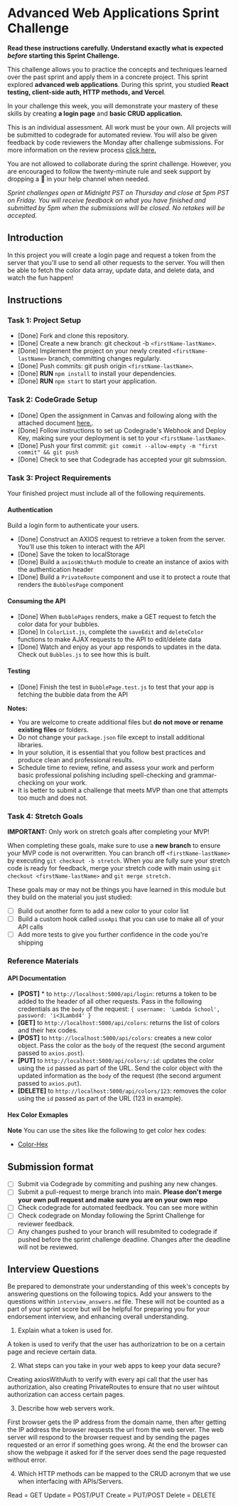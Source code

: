 # Advanced Web Applications Sprint Challenge

**Read these instructions carefully. Understand exactly what is expected _before_ starting this Sprint Challenge.**

This challenge allows you to practice the concepts and techniques learned over the past sprint and apply them in a concrete project. This sprint explored **advanced web applications**. During this sprint, you studied **React testing, client-side auth, HTTP methods, and Vercel**.

In your challenge this week, you will demonstrate your mastery of these skills by creating **a login page** and **basic CRUD application.**

This is an individual assessment. All work must be your own. All projects will be submitted to codegrade for automated review. You will also be given feedback by code reviewers the Monday after challenge submissions. For more information on the review process [click here.](https://www.notion.so/lambdaschool/How-to-View-Feedback-in-CodeGrade-c5147cee220c4044a25de28bcb6bb54a)

You are not allowed to collaborate during the sprint challenge. However, you are encouraged to follow the twenty-minute rule and seek support by dropping a :wave: in your help channel when needed.

_Sprint challenges open at Midnight PST on Thursday and close at 5pm PST on Friday. You will receive feedback on what you have finished and submitted by 5pm when the submissions will be closed. No retakes will be accepted._

## Introduction

In this project you will create a login page and request a token from the server that you'll use to send all other requests to the server. You will then be able to fetch the color data array, update data, and delete data, and watch the fun happen!

## Instructions

### Task 1: Project Setup

* [Done] Fork and clone this repository.
* [Done] Create a new branch: git checkout -b `<firstName-lastName>`.
* [Done] Implement the project on your newly created `<firstName-lastName>` branch, committing changes regularly.
* [Done] Push commits: git push origin `<firstName-lastName>`.
* [Done] **RUN** `npm install` to install your dependencies.
* [Done] **RUN** `npm start` to start your application.

### Task 2: CodeGrade Setup

* [Done] Open the assignment in Canvas and following along with the attached document [here.](https://www.notion.so/lambdaschool/Submitting-an-assignment-via-Code-Grade-A-Step-by-Step-Walkthrough-07bd65f5f8364e709ecb5064735ce374).
* [Done] Follow instructions to set up Codegrade's Webhook and Deploy Key, making sure your deployment is set to your `<firstName-lastName>`.
* [Done] Push your first commit: `git commit --allow-empty -m "first commit" && git push`
* [Done] Check to see that Codegrade has accepted your git submssion.

### Task 3: Project Requirements

Your finished project must include all of the following requirements.

#### Authentication

Build a login form to authenticate your users.

* [Done] Construct an AXIOS request to retrieve a token from the server. You'll use this token to interact with the API
* [Done] Save the token to localStorage
* [Done] Build a `axiosWithAuth` module to create an instance of axios with the authentication header
* [Done] Build a `PrivateRoute` component and use it to protect a route that renders the `BubblesPage` component

#### Consuming the API

* [Done] When `BubblePages` renders, make a GET request to fetch the color data for your bubbles.
* [Done] In `ColorList.js`, complete the `saveEdit` and `deleteColor` functions to make AJAX requests to the API to edit/delete data
* [Done] Watch and enjoy as your app responds to updates in the data. Check out `Bubbles.js` to see how this is built.

#### Testing

* [Done] Finish the test in `BubblePage.test.js` to test that your app is fetching the bubble data from the API

**Notes:**
* You are welcome to create additional files but **do not move or rename existing files** or folders.
* Do not change your `package.json` file except to install additional libraries.
* In your solution, it is essential that you follow best practices and produce clean and professional results.
* Schedule time to review, refine, and assess your work and perform basic professional polishing including spell-checking and grammar-checking on your work.
* It is better to submit a challenge that meets MVP than one that attempts too much and does not.

### Task 4: Stretch Goals

**IMPORTANT:** Only work on stretch goals after completing your MVP!

When completing these goals, make sure to use a **new branch** to ensure your MVP code is not overwritten. You can branch off `<firstName-lastName>` by executing `git checkout -b stretch`. When you are fully sure your stretch code is ready for feedback, merge your stretch code with main using `git checkout <firstName-lastName>` and `git merge stretch.`

These goals may or may not be things you have learned in this module but they build on the material you just studied:

* [ ] Build out another form to add a new color to your color list
* [ ] Build a custom hook called `useApi` that you can use to make all of your API calls
* [ ] Add more tests to give you further confidence in the code you're shipping

### Reference Materials

#### API Documentation
* **[POST]** * to `http://localhost:5000/api/login`: returns a token to be added to the header of all other requests. Pass in the following credentials as the `body` of the request: `{ username: 'Lambda School', password: 'i<3Lambd4' }`
* **[GET]** to `http://localhost:5000/api/colors`: returns the list of colors and their hex codes.
* **[POST]** to `http://localhost:5000/api/colors`: creates a new color object. Pass the color as the `body` of the request (the second argument passed to `axios.post`).
* **[PUT]** to `http://localhost:5000/api/colors/:id`: updates the color using the `id` passed as part of the URL. Send the color object with the updated information as the `body` of the request (the second argument passed to `axios.put`).
* **[DELETE]** to `http://localhost:5000/api/colors/123`: removes the color using the `id` passed as part of the URL (123 in example).

#### Hex Color Exmaples

**Note** You can use the sites like the following to get color hex codes:

* [Color-Hex](https://www.color-hex.com/)

## Submission format

* [ ] Submit via Codegrade by commiting and pushing any new changes.
* [ ] Submit a pull-request to merge <firstName-lastName> branch into main. **Please don't merge your own pull request and make sure you are on your own repo**
* [ ] Check codegrade for automated feedback. You can see more within 
* [ ] Check codegrade on Monday following the Sprint Challenge for reviewer feedback.
* [ ] Any changes pushed to your <firstName-lastName> branch will resubmited to codegrade if pushed before the sprint challenge deadline. Changes after the deadline will not be reviewed.

## Interview Questions

Be prepared to demonstrate your understanding of this week's concepts by answering questions on the following topics. Add your answers to the questions within `interview_answers.md` file. These will not be counted as a part of your sprint score but will be helpful for preparing you for your endorsement interview, and enhancing overall understanding.

1. Explain what a token is used for.

A token is used to verify that the user has authorizatrion to be on a certain page and recieve certain data.

2. What steps can you take in your web apps to keep your data secure?

Creating axiosWithAuth to verify with every api call that the user has authorization, also creating PrivateRoutes to ensure that no user wihtout authorization can access certain pages.

3. Describe how web servers work.

First browser gets the IP address from the domain name, then after getting the IP address the browser requests the url from the web server.
The web server will respond to the browser request and by sending the pages requested or an error if something goes wrong.
At the end the browser can show the webpage it asked for if the server does send the page requested without error.

4. Which HTTP methods can be mapped to the CRUD acronym that we use when interfacing with APIs/Servers.

Read = GET
Update = POST/PUT
Create = PUT/POST
Delete = DELETE
